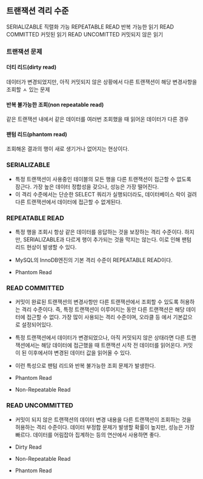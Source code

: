 ## 트랜잭션 격리 수준

SERIALIZABLE 직렬화 가능
REPEATABLE READ 반복 가능한 읽기
READ COMMITTED 커밋된 읽기
READ UNCOMITTED 커밋되지 않은 읽기

### 트랜잭션 문제
#### 더티 리드(dirty read)
데이터가 변경되었지만, 아직 커밋되지 않은 상황에서 다른 트랜잭션이 해당 변경사항을 조회할 ㅅ 있는 문제

#### 반복 불가능한 조회(non repeatable read)
같은 트랜잭션 내에서 같은 데이터를 여러번 조회했을 때 읽어온 데이터가 다른 경우

#### 팬텀 리드(phantom read)
조회해온 결과의 행이 새로 생기거나 없어지는 현상이다.

### SERIALIZABLE
- 특정 트랜잭션이 사용중인 테이블의 모든 행을 다른 트랜잭션이 접근할 수 없도록 잠근다. 가장 높은 데이터 정합성을 갖으나, 성능은 가장 떨어진다. 
- 이 격리 수준에서는 단순한 SELECT 쿼리가 실행되더라도, 데이터베이스 락이 걸려 다른 트랜잭션에서 데이터에 접근할 수 없게된다.

### REPEATABLE READ
- 특정 행을 조회시 항상 같은 데이터를 응답하는 것을 보장하는 격리 수준이다. 하지만, SERIALIZABLE과 다르게 행이 추가되는 것을 막지는 않는다. 이로 인해 팬텀 리드 현상이 발생할 수 있다.
- MySQL의 InnoDB엔진의 기본 격리 수준이 REPEATABLE READ이다.

- Phantom Read

### READ COMMITTED
- 커밋이 완료된 트랜잭션의 변경사항만 다른 트랜잭션에서 조회할 수 있도록 허용하는 격리 수준이다. 즉, 특정 트랜잭션이 이루어지는 동안 다른 트랜잭션은 해당 데이터에 접근할 수 없다. 가장 많이 사용되는 격리 수준이며, 오라클 등 에서 기본값으로 설정되어있다.
- 특정 트랜잭션에서 데이터가 변경되었으나, 아직 커밋되지 않은 상태라면 다른 트랜잭션에서는 해당 데이터에 접근했을 때 트랜잭션 시작 전 데이터를 읽어온다. 커밋이 된 이후에서야 변경된 데이터 값을 읽어올 수 있다.
- 이런 특성으로 팬텀 리드와 반복 불가능한 조회 문제가 발생한다.

- Phantom Read
- Non-Repeatable Read

### READ UNCOMMITTED
- 커밋이 되지 않은 트랜잭션의 데이터 변경 내용을 다른 트랜잭션이 조회하는 것을 허용하는 격리 수준이다. 데이터 부정합 문제가 발생할 확률이 높지만, 성능은 가장 빠르다. 데이터를 어림잡아 집계하는 등의 연산에서 사용하면 좋다.

- Dirty Read
- Non-Repeatable Read
- Phantom Read
